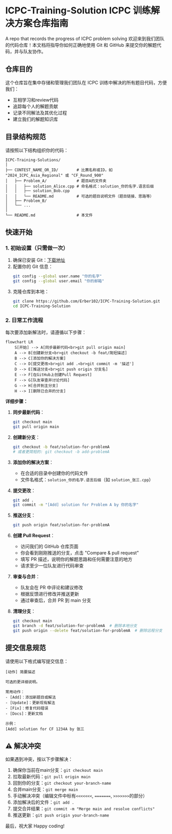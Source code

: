 # ICPC-Training-Solution ICPC 训练解决方案仓库指南
A repo that records the progress of ICPC problem solving
欢迎来到我们团队的代码仓库！本文档将指导你如何正确地使用 Git 和 GitHub 来提交你的解题代码，并与队友协作。

## 仓库目的

这个仓库旨在集中存储和管理我们团队在 ICPC 训练中解决的所有题目代码，方便我们：
- 互相学习和review代码
- 追踪每个人的解题贡献
- 记录不同解法及其优化过程
- 建立我们的解题知识库

## 目录结构规范

请按照以下结构组织你的代码：

```
ICPC-Training-Solutions/
│
├── CONTEST_NAME_OR_ID/        # 比赛名称或ID，如 "2024_ICPC_Asia_Regional" 或 "CF_Round_900"
│   ├── Problem_A/             # 题目A的文件夹
│   │   ├── solution_Alice.cpp # 命名格式：solution_你的名字.语言后缀
│   │   ├── solution_Bob.cpp
│   │   └── README.md          # 可选的题目说明文件（题目链接、思路等）
│   ├── Problem_B/
│   └── ...
│
└── README.md                  # 本文件
```

## 快速开始

### 1. 初始设置（只需做一次）

1. 确保已安装 Git：[下载地址](https://git-scm.com/downloads)
2. 配置你的 Git 信息：
   ```bash
   git config --global user.name "你的名字"
   git config --global user.email "你的邮箱"
   ```
3. 克隆仓库到本地：
   ```bash
   git clone https://github.com/Erber102/ICPC-Training-Solution.git
   cd ICPC-Training-Solution
   ```
### 2. 日常工作流程

每次要添加新解法时，请遵循以下步骤：

```mermaid
flowchart LR
    S[开始] --> A[同步最新代码<br>git pull origin main]
    A --> B[创建新分支<br>git checkout -b feat/简短描述]
    B --> C[添加你的解决方案]
    C --> D[提交更改<br>git add .<br>git commit -m '描述']
    D --> E[推送分支<br>git push origin 分支名]
    E --> F[在GitHub上创建Pull Request]
    F --> G[队友审查并讨论代码]
    G --> H[合并到主分支]
    H --> I[删除已合并的分支]
```

**详细步骤：**

1. **同步最新代码**：
   ```bash
   git checkout main
   git pull origin main
   ```

2. **创建新分支**：
   ```bash
   git checkout -b feat/solution-for-problemA
   # 或者更简短的: git checkout -b add-problemA
   ```

3. **添加你的解决方案**：
   - 在合适的目录中创建你的代码文件
   - 文件名格式：`solution_你的名字.语言后缀`（如 `solution_张三.cpp`）

4. **提交更改**：
   ```bash
   git add .
   git commit -m "[Add] solution for Problem A by 你的名字"
   ```

5. **推送分支**：
   ```bash
   git push origin feat/solution-for-problemA
   ```

6. **创建 Pull Request**：
   - 访问我们的 GitHub 仓库页面
   - 你会看到刚刚推送的分支，点击 "Compare & pull request"
   - 填写 PR 描述，说明你的解题思路和任何需要注意的地方
   - 请求至少一位队友进行代码审查

7. **审查与合并**：
   - 队友会在 PR 中评论和建议修改
   - 根据反馈进行修改并推送更新
   - 通过审查后，合并 PR 到 main 分支

8. **清理分支**：
   ```bash
   git checkout main
   git branch -d feat/solution-for-problemA  # 删除本地分支
   git push origin --delete feat/solution-for-problemA  # 删除远程分支
   ```
## 提交信息规范

请使用以下格式编写提交信息：

```
[动作] 简要描述

可选的更详细说明。

常用动作：
- [Add]：添加新题目或解法
- [Update]：更新现有解法
- [Fix]：修复代码错误
- [Docs]：更新文档

示例：
[Add] solution for CF 1234A by 张三
```
## ⚠️ 解决冲突

如果遇到冲突，按以下步骤解决：

1. 确保你当前在main分支：`git checkout main`
2. 拉取最新代码：`git pull origin main`
3. 回到你的分支：`git checkout your-branch-name`
4. 合并main分支：`git merge main`
5. 手动解决冲突（编辑文件中标有`<<<<<<<`, `=======`, `>>>>>>>`的部分）
6. 添加解决后的文件：`git add .`
7. 提交合并结果：`git commit -m "Merge main and resolve conflicts"`
8. 推送更新：`git push origin your-branch-name`

最后，祝大家 Happy coding!
